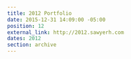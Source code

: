 ```yaml
---
title: 2012 Portfolio
date: 2015-12-31 14:09:00 -05:00
position: 12
external_link: http://2012.sawyerh.com
dates: 2012
section: archive
---
```


